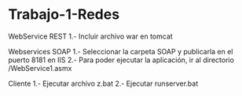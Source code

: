 # Trabajo-1-Redes
WebService REST
1.- Incluir archivo war en tomcat

Webservices SOAP
1.- Seleccionar la carpeta SOAP y publicarla en el puerto 8181 en IIS
2.- Para poder ejecutar la aplicación, ir al directorio /WebService1.asmx

Cliente
1.- Ejecutar archivo z.bat
2.- Ejecutar runserver.bat
